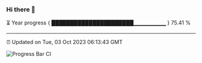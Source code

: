 ### Hi there 👋

⏳ Year progress { ██████████████████████▁▁▁▁▁▁▁▁ } 75.41 %

---

⏰ Updated on Tue, 03 Oct 2023 06:13:43 GMT

![Progress Bar CI](https://github.com/liununu/liununu/workflows/Progress%20Bar%20CI/badge.svg)
